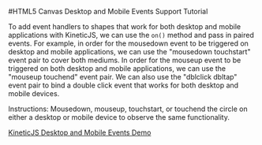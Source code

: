 
#HTML5 Canvas Desktop and Mobile Events Support Tutorial

To add event handlers to shapes that work for both desktop and mobile applications with KineticJS, we can use the `on()` method and pass in paired events.
For example, in order for the mousedown event to be triggered on desktop and mobile applications, we can use the "mousedown touchstart" event pair to cover both mediums.
In order for the mouseup event to be triggered on both desktop and mobile applications, we can use the "mouseup touchend" event pair.
We can also use the "dblclick dbltap" event pair to bind a double click event that works for both desktop and mobile devices.

Instructions: Mousedown, mouseup, touchstart, or touchend the circle on either a desktop or mobile device to observe the same functionality.

<a class="jsbin-embed" href="http://jsbin.com/naxego/1/embed?js,output">KineticJS Desktop and Mobile Events Demo</a><script src="http://static.jsbin.com/js/embed.js"></script>